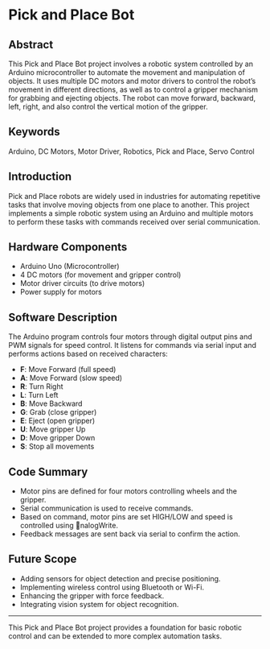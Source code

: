 ﻿# Pick and Place Bot

## Abstract
This Pick and Place Bot project involves a robotic system controlled by an Arduino microcontroller to automate the movement and manipulation of objects. It uses multiple DC motors and motor drivers to control the robot’s movement in different directions, as well as to control a gripper mechanism for grabbing and ejecting objects. The robot can move forward, backward, left, right, and also control the vertical motion of the gripper.

## Keywords
Arduino, DC Motors, Motor Driver, Robotics, Pick and Place, Servo Control

## Introduction
Pick and Place robots are widely used in industries for automating repetitive tasks that involve moving objects from one place to another. This project implements a simple robotic system using an Arduino and multiple motors to perform these tasks with commands received over serial communication.

## Hardware Components
- Arduino Uno (Microcontroller)
- 4 DC motors (for movement and gripper control)
- Motor driver circuits (to drive motors)
- Power supply for motors

## Software Description
The Arduino program controls four motors through digital output pins and PWM signals for speed control. It listens for commands via serial input and performs actions based on received characters:
- **F**: Move Forward (full speed)
- **A**: Move Forward (slow speed)
- **R**: Turn Right
- **L**: Turn Left
- **B**: Move Backward
- **G**: Grab (close gripper)
- **E**: Eject (open gripper)
- **U**: Move gripper Up
- **D**: Move gripper Down
- **S**: Stop all movements

## Code Summary
- Motor pins are defined for four motors controlling wheels and the gripper.
- Serial communication is used to receive commands.
- Based on command, motor pins are set HIGH/LOW and speed is controlled using nalogWrite.
- Feedback messages are sent back via serial to confirm the action.

## Future Scope
- Adding sensors for object detection and precise positioning.
- Implementing wireless control using Bluetooth or Wi-Fi.
- Enhancing the gripper with force feedback.
- Integrating vision system for object recognition.

---

This Pick and Place Bot project provides a foundation for basic robotic control and can be extended to more complex automation tasks.
